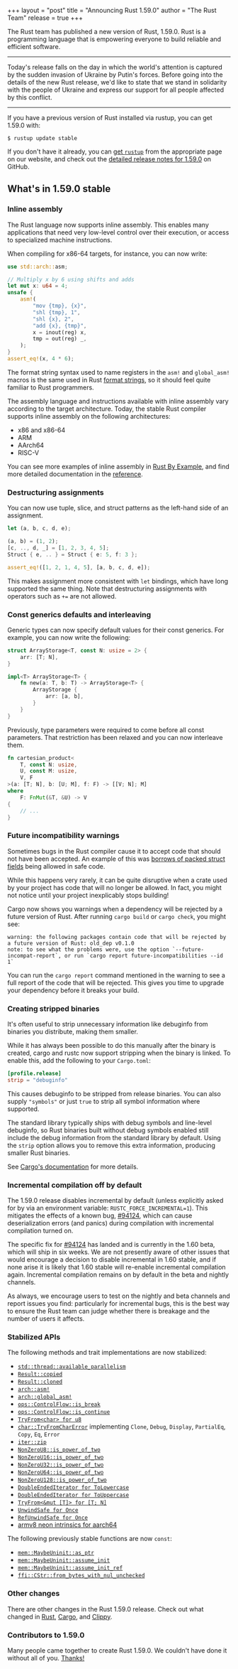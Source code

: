 +++
layout = "post"
title = "Announcing Rust 1.59.0"
author = "The Rust Team"
release = true
+++

The Rust team has published a new version of Rust, 1.59.0. Rust is a programming
language that is empowering everyone to build reliable and efficient software.

---

Today's release falls on the day in which the world's attention is captured by
the sudden invasion of Ukraine by Putin's forces. Before going into the details
of the new Rust release, we'd like to state that we stand in solidarity with the
people of Ukraine and express our support for all people affected by this
conflict.

----

If you have a previous version of Rust installed via rustup, you can get 1.59.0
with:

```console
$ rustup update stable
```

If you don't have it already, you can [get `rustup`][install]
from the appropriate page on our website, and check out the
[detailed release notes for 1.59.0][notes] on GitHub.

[install]: https://www.rust-lang.org/install.html
[notes]: https://github.com/rust-lang/rust/blob/master/RELEASES.md#version-1590-2022-02-24

## What's in 1.59.0 stable

### Inline assembly

The Rust language now supports inline assembly. This enables many applications
that need very low-level control over their execution, or access to
specialized machine instructions.

When compiling for x86-64 targets, for instance, you can now write:

```rust
use std::arch::asm;

// Multiply x by 6 using shifts and adds
let mut x: u64 = 4;
unsafe {
    asm!(
        "mov {tmp}, {x}",
        "shl {tmp}, 1",
        "shl {x}, 2",
        "add {x}, {tmp}",
        x = inout(reg) x,
        tmp = out(reg) _,
    );
}
assert_eq!(x, 4 * 6);
```

The format string syntax used to name registers in the `asm!` and `global_asm!`
macros is the same used in Rust [format strings], so it should feel quite familiar
to Rust programmers.

The assembly language and instructions available with inline assembly vary
according to the target architecture. Today, the stable Rust compiler supports
inline assembly on the following architectures:

* x86 and x86-64
* ARM
* AArch64
* RISC-V

You can see more examples of inline assembly in [Rust By Example][asm-example],
and find more detailed documentation in the [reference][asm-reference].

[asm-example]: https://doc.rust-lang.org/nightly/rust-by-example/unsafe/asm.html
[asm-reference]: https://doc.rust-lang.org/nightly/reference/inline-assembly.html
[format strings]: https://doc.rust-lang.org/stable/std/fmt/

### Destructuring assignments

You can now use tuple, slice, and struct patterns as the left-hand side of an
assignment.

```rust
let (a, b, c, d, e);

(a, b) = (1, 2);
[c, .., d, _] = [1, 2, 3, 4, 5];
Struct { e, .. } = Struct { e: 5, f: 3 };

assert_eq!([1, 2, 1, 4, 5], [a, b, c, d, e]);
```

This makes assignment more consistent with `let` bindings, which have long
supported the same thing. Note that destructuring assignments with operators
such as `+=` are not allowed.

### Const generics defaults and interleaving

Generic types can now specify default values for their const generics. For
example, you can now write the following:

```rust
struct ArrayStorage<T, const N: usize = 2> {
    arr: [T; N],
}

impl<T> ArrayStorage<T> {
    fn new(a: T, b: T) -> ArrayStorage<T> {
        ArrayStorage {
            arr: [a, b],
        }
    }
}
```

Previously, type parameters were required to come before all const parameters.
That restriction has been relaxed and you can now interleave them.

```rust
fn cartesian_product<
    T, const N: usize,
    U, const M: usize,
    V, F
>(a: [T; N], b: [U; M], f: F) -> [[V; N]; M]
where
    F: FnMut(&T, &U) -> V
{
    // ...
}
```

### Future incompatibility warnings

Sometimes bugs in the Rust compiler cause it to accept code that should not
have been accepted. An example of this was [borrows of packed struct
fields][packed_borrows] being allowed in safe code.

[packed_borrows]: https://github.com/rust-lang/rust/issues/46043

While this happens very rarely, it can be quite disruptive when a crate used by
your project has code that will no longer be allowed. In fact, you might not
notice until your project inexplicably stops building!

Cargo now shows you warnings when a dependency will be rejected by a future
version of Rust. After running `cargo build` or `cargo check`, you might see:

```
warning: the following packages contain code that will be rejected by a future version of Rust: old_dep v0.1.0
note: to see what the problems were, use the option `--future-incompat-report`, or run `cargo report future-incompatibilities --id 1`
```

You can run the `cargo report` command mentioned in the warning to see a full
report of the code that will be rejected. This gives you time to upgrade your
dependency before it breaks your build.

### Creating stripped binaries

It's often useful to strip unnecessary information like debuginfo from binaries
you distribute, making them smaller.

While it has always been possible to do this manually after the binary is
created, cargo and rustc now support stripping when the binary is linked. To
enable this, add the following to your `Cargo.toml`:

```toml
[profile.release]
strip = "debuginfo"
```

This causes debuginfo to be stripped from release binaries. You can also supply
`"symbols"` or just `true` to strip all symbol information where supported.

The standard library typically ships with debug symbols and line-level
debuginfo, so Rust binaries built without debug symbols enabled still include
the debug information from the standard library by default. Using the `strip`
option allows you to remove this extra information, producing smaller Rust
binaries.

See [Cargo's documentation][cargo-docs] for more details.

[cargo-docs]: https://doc.rust-lang.org/beta/cargo/reference/profiles.html#strip

### Incremental compilation off by default

The 1.59.0 release disables incremental by default (unless explicitly asked for
by via an environment variable: `RUSTC_FORCE_INCREMENTAL=1`). This mitigates
the effects of a known bug, [#94124], which can cause deserialization errors (and panics) during compilation
with incremental compilation turned on.

The specific fix for [#94124] has landed and is currently in the 1.60 beta,
which will ship in six weeks. We are not presently aware of other issues that
would encourage a decision to disable incremental in 1.60 stable, and if none
arise it is likely that 1.60 stable will re-enable incremental compilation
again. Incremental compilation remains on by default in the beta and nightly
channels.

As always, we encourage users to test on the nightly and beta channels and
report issues you find: particularly for incremental bugs, this is the best way
to ensure the Rust team can judge whether there is breakage and the number of
users it affects.

[#94124]: https://github.com/rust-lang/rust/issues/94124

### Stabilized APIs

The following methods and trait implementations are now stabilized:

- [`std::thread::available_parallelism`][available_parallelism]
- [`Result::copied`][result-copied]
- [`Result::cloned`][result-cloned]
- [`arch::asm!`][asm]
- [`arch::global_asm!`][global_asm]
- [`ops::ControlFlow::is_break`][is_break]
- [`ops::ControlFlow::is_continue`][is_continue]
- [`TryFrom<char> for u8`][try_from_char_u8]
- [`char::TryFromCharError`][try_from_char_err]
  implementing `Clone`, `Debug`, `Display`, `PartialEq`, `Copy`, `Eq`, `Error`
- [`iter::zip`][zip]
- [`NonZeroU8::is_power_of_two`][is_power_of_two8]
- [`NonZeroU16::is_power_of_two`][is_power_of_two16]
- [`NonZeroU32::is_power_of_two`][is_power_of_two32]
- [`NonZeroU64::is_power_of_two`][is_power_of_two64]
- [`NonZeroU128::is_power_of_two`][is_power_of_two128]
- [`DoubleEndedIterator for ToLowercase`][lowercase]
- [`DoubleEndedIterator for ToUppercase`][uppercase]
- [`TryFrom<&mut [T]> for [T; N]`][tryfrom_ref_arr]
- [`UnwindSafe for Once`][unwindsafe_once]
- [`RefUnwindSafe for Once`][refunwindsafe_once]
- [armv8 neon intrinsics for aarch64][stdarch/1266]

The following previously stable functions are now `const`:

- [`mem::MaybeUninit::as_ptr`][muninit_ptr]
- [`mem::MaybeUninit::assume_init`][muninit_init]
- [`mem::MaybeUninit::assume_init_ref`][muninit_init_ref]
- [`ffi::CStr::from_bytes_with_nul_unchecked`][cstr_from_bytes]

### Other changes

There are other changes in the Rust 1.59.0 release. Check out what changed in
[Rust](https://github.com/rust-lang/rust/blob/master/RELEASES.md#version-1590-2022-02-24),
[Cargo](https://doc.rust-lang.org/nightly/cargo/CHANGELOG.html#cargo-159-2022-02-24),
and [Clippy](https://github.com/rust-lang/rust-clippy/blob/master/CHANGELOG.md#rust-159).

### Contributors to 1.59.0

Many people came together to create Rust 1.59.0.
We couldn't have done it without all of you.
[Thanks!](https://thanks.rust-lang.org/rust/1.59.0/)

[cstr_from_bytes]: https://doc.rust-lang.org/stable/std/ffi/struct.CStr.html#method.from_bytes_with_nul_unchecked
[muninit_ptr]: https://doc.rust-lang.org/stable/std/mem/union.MaybeUninit.html#method.as_ptr
[muninit_init]: https://doc.rust-lang.org/stable/std/mem/union.MaybeUninit.html#method.assume_init
[muninit_init_ref]: https://doc.rust-lang.org/stable/std/mem/union.MaybeUninit.html#method.assume_init_ref
[unwindsafe_once]: https://doc.rust-lang.org/stable/std/sync/struct.Once.html#impl-UnwindSafe
[refunwindsafe_once]: https://doc.rust-lang.org/stable/std/sync/struct.Once.html#impl-RefUnwindSafe
[tryfrom_ref_arr]: https://doc.rust-lang.org/stable/std/convert/trait.TryFrom.html#impl-TryFrom%3C%26%27_%20mut%20%5BT%5D%3E
[lowercase]: https://doc.rust-lang.org/stable/std/char/struct.ToLowercase.html#impl-DoubleEndedIterator
[uppercase]: https://doc.rust-lang.org/stable/std/char/struct.ToUppercase.html#impl-DoubleEndedIterator
[try_from_char_err]: https://doc.rust-lang.org/stable/std/char/struct.TryFromCharError.html
[available_parallelism]: https://doc.rust-lang.org/stable/std/thread/fn.available_parallelism.html
[result-copied]: https://doc.rust-lang.org/stable/std/result/enum.Result.html#method.copied
[result-cloned]: https://doc.rust-lang.org/stable/std/result/enum.Result.html#method.cloned
[option-copied]: https://doc.rust-lang.org/stable/std/result/enum.Option.html#method.copied
[option-cloned]: https://doc.rust-lang.org/stable/std/result/enum.Option.html#method.cloned
[asm]: https://doc.rust-lang.org/stable/core/arch/macro.asm.html
[global_asm]: https://doc.rust-lang.org/stable/core/arch/macro.global_asm.html
[is_break]: https://doc.rust-lang.org/stable/std/ops/enum.ControlFlow.html#method.is_break
[is_continue]: https://doc.rust-lang.org/stable/std/ops/enum.ControlFlow.html#method.is_continue
[try_from_char_u8]: https://doc.rust-lang.org/stable/std/primitive.char.html#impl-TryFrom%3Cchar%3E
[zip]: https://doc.rust-lang.org/stable/std/iter/fn.zip.html
[is_power_of_two8]: https://doc.rust-lang.org/stable/core/num/struct.NonZeroU8.html#method.is_power_of_two
[is_power_of_two16]: https://doc.rust-lang.org/stable/core/num/struct.NonZeroU16.html#method.is_power_of_two
[is_power_of_two32]: https://doc.rust-lang.org/stable/core/num/struct.NonZeroU32.html#method.is_power_of_two
[is_power_of_two64]: https://doc.rust-lang.org/stable/core/num/struct.NonZeroU64.html#method.is_power_of_two
[is_power_of_two128]: https://doc.rust-lang.org/stable/core/num/struct.NonZeroU128.html#method.is_power_of_two
[stdarch/1266]: https://github.com/rust-lang/stdarch/pull/1266
